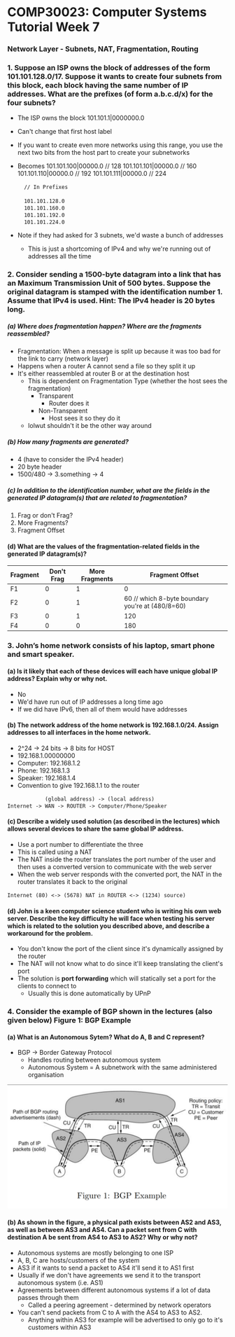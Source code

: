 # COMP30023: Computer Systems Tutorial Week 7
### Network Layer - Subnets, NAT, Fragmentation, Routing

### 1. Suppose an ISP owns the block of addresses of the form 101.101.128.0/17. Suppose it wants to create four subnets from this block, each block having the same number of IP addresses. What are the prefixes (of form a.b.c.d/x) for the four subnets?
- The ISP owns the block 101.101.1|0000000.0
- Can't change that first host label
- If you want to create even more networks using this range, you use the next two bits from the host part to create your subnetworks
- Becomes 
		101.101.100|00000.0		// 128
		101.101.101|00000.0		// 160
		101.101.110|00000.0		// 192
		101.101.111|00000.0		// 224

		// In Prefixes

		101.101.128.0
		101.101.160.0
		101.101.192.0
		101.101.224.0
- Note if they had asked for 3 subnets, we'd waste a bunch of addresses
	- This is just a shortcoming of IPv4 and why we're running out of addresses all the time

### 2. Consider sending a 1500-byte datagram into a link that has an Maximum Transmission Unit of 500 bytes. Suppose the original datagram is stamped with the identification number 1. Assume that IPv4 is used. Hint: The IPv4 header is 20 bytes long.
##### (a) Where does fragmentation happen? Where are the fragments reassembled?
- Fragmentation: When a message is split up because it was too bad for the link to carry (network layer)
- Happens when a router A cannot send a file so they split it up
- It's either reassembled at router B or at the destination host
	- This is dependent on Fragmentation Type (whether the host sees the fragmentation)
		- Transparent
			- Router does it
		- Non-Transparent
			- Host sees it so they do it
	- lolwut shouldn't it be the other way around

##### (b) How many fragments are generated?
- 4 (have to consider the IPv4 header)
- 20 byte header
- 1500/480 -> 3.something -> 4

##### (c) In addition to the identification number, what are the fields in the generated IP datagram(s) that are related to fragmentation?
1. Frag or don't Frag?
2. More Fragments?
3. Fragment Offset

#### (d) What are the values of the fragmentation-related fields in the generated IP datagram(s)?
Fragment|Don't Frag|More Fragments|Fragment Offset
-|----------|--------------|---------------
F1|0|1|0
F2|0|1|60 // which 8-byte boundary you're at (480/8=60)
F3|0|1|120
F4|0|0|180 

### 3. John’s home network consists of his laptop, smart phone and smart speaker.
#### (a) Is it likely that each of these devices will each have unique global IP address? Explain why or why not.
- No
- We'd have run out of IP addresses a long time ago
- If we did have IPv6, then all of them would have addresses

#### (b) The network address of the home network is 192.168.1.0/24. Assign addresses to all interfaces in the home network.
- 2^24 -> 24 bits -> 8 bits for HOST
- 192.168.1.00000000
- Computer: 192.168.1.2
- Phone: 192.168.1.3
- Speaker: 192.168.1.4
- Convention to give 192.168.1.1 to the router
```
			(global address) -> (local address)
Internet -> WAN -> ROUTER -> Computer/Phone/Speaker

```

#### (c) Describe a widely used solution (as described in the lectures) which allows several devices to share the same global IP address.
- Use a port number to differentiate the three
- This is called using a NAT
- The NAT inside the router translates the port number of the user and then uses a converted version to communicate with the web server
- When the web server responds with the converted port, the NAT in the router translates it back to the original
```
Internet (80) <-> (5678) NAT in ROUTER <-> (1234) source)
```

#### (d) John is a keen computer science student who is writing his own web server. Describe the key difficulty he will face when testing his server which is related to the solution you described above, and describe a workaround for the problem.
- You don't know the port of the client since it's dynamically assigned by the router
- The NAT will not know what to do since it'll keep translating the client's port
- The solution is **port forwarding** which will statically set a port for the clients to connect to
	- Usually this is done automatically by UPnP

### 4. Consider the example of BGP shown in the lectures (also given below) Figure 1: BGP Example
#### (a) What is an Autonomous Sytem? What do A, B and C represent?
- BGP -> Border Gateway Protocol 
	- Handles routing between autonomous system
	- Autonomous System = A subnetwork with the same administered organisation

![](tut8/tut80.png)

#### (b) As shown in the figure, a physical path exists between AS2 and AS3, as well as between AS3 and AS4. Can a packet sent from C with destination A be sent from AS4 to AS3 to AS2? Why or why not?
- Autonomous systems are mostly belonging to one ISP
- A, B, C are hosts/customers of the system
- AS3 if it wants to send a packet to AS4 it'll send it to AS1 first
- Usually if we don't have agreements we send it to the transport autonomous system (i.e. AS1)
- Agreements between different autonomous systems if a lot of data passes through them
	- Called a peering agreement - determined by network operators
- You can't send packets from C to A with the AS4 to AS3 to AS2.
	- Anything within AS3 for example will be advertised to only go to it's customers within AS3